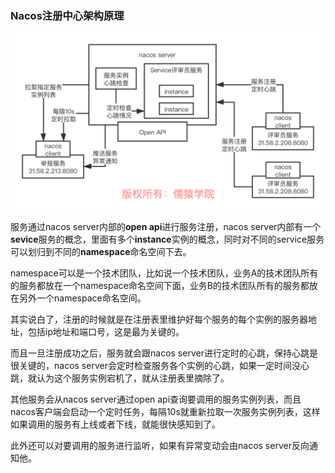 

### Nacos注册中心架构原理

![Nacos架构原理](5.注册中心/Nacos%E6%9E%B6%E6%9E%84%E5%8E%9F%E7%90%86.png)

服务通过nacos server内部的**open api**进行服务注册，nacos server内部有一个**sevice**服务的概念，里面有多个**instance**实例的概念，同时对不同的service服务可以划归到不同的**namespace**命名空间下去。

namespace可以是一个技术团队，比如说一个技术团队，业务A的技术团队所有的服务都放在一个namespace命名空间下面，业务B的技术团队所有的服务都放在另外一个namespace命名空间。

其实说白了，注册的时候就是在注册表里维护好每个服务的每个实例的服务器地址，包括ip地址和端口号，这是最为关键的。

而且一旦注册成功之后，服务就会跟nacos server进行定时的心跳，保持心跳是很关键的，nacos server会定时检查服务各个实例的心跳，如果一定时间没心跳，就认为这个服务实例宕机了，就从注册表里摘除了。

其他服务会从nacos server通过open api查询要调用的服务实例列表，而且nacos客户端会启动一个定时任务，每隔10s就重新拉取一次服务实例列表，这样如果调用的服务有上线或者下线，就能很快感知到了。

此外还可以对要调用的服务进行监听，如果有异常变动会由nacos server反向通知他。




